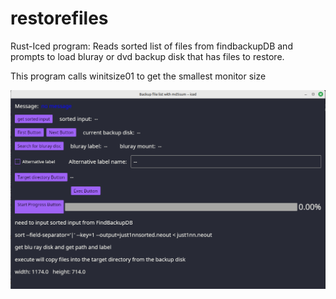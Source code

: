 # restorefiles
Rust-Iced program: Reads sorted list of files from findbackupDB and prompts to load bluray or dvd backup disk that has files to restore.

This program calls winitsize01 to get the smallest monitor size

<img src="image/restorefiles.png" width="800px" />
